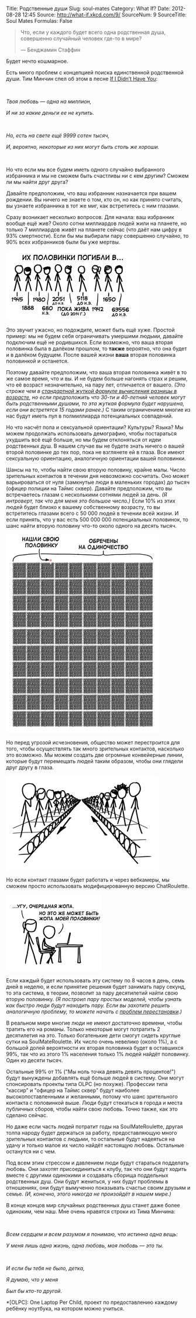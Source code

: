 Title: Родственные души
Slug: soul-mates
Category: What If?
Date: 2012-08-28 12:45
Source: http://what-if.xkcd.com/9/
SourceNum: 9
SourceTitle: Soul Mates
Formulas: False

> Что, если у каждого будет всего одна родственная душа, совершенно случайный человек где-то в мире?
>
> — Бенджамин Стаффин

Будет нечто кошмарное.

Есть много проблем с концепцией поиска единственной родственной души. Тим Минчин спел об этом в песне [If I Didn’t Have You][1]:

&nbsp;

_Твоя любовь — одна на миллион,_

_И ни за какие деньги ее не купить._

&nbsp;

_Но, есть на свете ещё 9999 сотен тысяч,_

_И, вероятно, некоторые из них могут быть столь же хороши._

&nbsp;

Но что если мы все будем иметь одного случайно выбранного избранника и мы не сможем быть счастливы ни с кем другим? Сможем ли мы найти друг друга?

Давайте предположим, что ваш избранник назначается при вашем рождении. Вы ничего не знаете о том, кто он, но как принято считать, вы узнаете избранника в тот же миг, как встретитесь с ним глазами.

Сразу возникает несколько вопросов. Для начала: ваш избранник вообще ещё жив? Около сотни миллиардов людей жили на планете, но только 7 миллиардов живёт на планете сейчас (что даёт нам цифру в 93% смертности). Если бы мы выбирали пару совершенно случайно, то 90% всех избранников были бы уже мертвы.

![ассортимент фигурок различных людей, умерших в пределах какого-то определённого временени с 63556 г. д.н.э. до живущих сейчас (но до 2014 года)][2]

Это звучит ужасно, но подождите, может быть ещё хуже. Простой пример: мы не будем себя ограничивать умершими людьми, давайте подключим ещё не родившихся. Если возможно, что ваша вторая половинка была в далёком прошлом, то **также** вероятно, что она будет и в далёком будущем. После вашей жизни **ваша** вторая половинка половинкой и останется.

Поэтому давайте предположим, что ваша вторая половинка живёт в то же самое время, что и вы. И не будем больше нагонять страх и решим, что её возраст незначительно, на пару лет, отличается от вашего. _(Это строже чем в [стандартной жуткой формуле вычисления разницы в возрасте][3], но если предположить что 30-ти и 40-летний человек могут быть родственными душами, то эта жуткая формула будет нарушена, если они встретятся 15 годами ранее.)_ С таким ограничением многие из нас будут иметь пул в полмиллиарда потенциальных совпадений.

Но что насчёт пола и сексуальной ориентации? Культуры? Языка? Мы можем продолжать использовать демографию, чтобы постараться ухудшить всё ещё больше, но мы будем отклоняться от идеи родственных душ. В нашем случае вы не будете знать ничего о вашей второй половинке до тех пор, пока не взглянете ей в глаза. Все имеют сексуальную ориентацию, аналогичную ориентации вашей половинки.

Шансы на то, чтобы найти свою вторую половину, крайне малы. Число зрительных контактов в течении дня невозможно сосчитать. Оно может варьироваться от нуля (замкнутые люди в маленьких городах) до тысяч (офицер полиции на Таймс сквер). Давайте предположим, что вы встречаетесь глазам с несколькими сотнями людей за день. _(Я интроверт, так что для меня это большое число.)_ Если 10% из этих людей будет близко к вашему собственному возрасту, то вы встретитесь глазами всего с 50 000 людей в течении всей жизни. И если принять, что у вас есть 500 000 000 потенциальных половинок, то шанс найти вторую половину что-то около одного на десять тысяч.


![блок 10000 половинок, показывающий одного человека ищущего свою вторую половину и остающегося навсегда один][4]

Но перед угрозой исчезновения, общество может перестроится для того, чтобы осуществлять так много зрительных контактов, насколько это возможно. Мы можем создать две огромные конвейерные линии, которые будут перемещать людей таким образом, чтобы они глядели друг другу в глаза.


![множество фигурок на двух конвейерах двигаются навстречу смотря друг на друга][5]

Но если контакт глазами будет работать и через вебкамеры, мы сможем просто использовать модифицированную версию ChatRoulette.

![две фигурки, одна за компьютером, другая стоит позади и говорит: '... да, опять жопа', другой говорит ' но это может жопа моей половинки!'][6]

Если каждый будет использовать эту систему по 8 часов в день, семь дней в неделю, и если принятие решения будет занимать пару секунд, то эта система, в теории, позволит за пару десятилетий найти свою вторую половинку. _(Я построил пару простых моделей, чтобы узнать как быстро люди будут находить пару. Если вы захотите решить аналогичную проблему, то можете начать с [проблем перестановки][7].)_

В реальном мире многие люди не имеют достаточно времени, чтобы тратить его на романы. Только некоторые могут потратить 2 десятилетия на это. Только богатенькие дети смогут сидеть круглые сутки на SoulMateRoulette. Их число очень невелико (около 1%), а с большой долей вероятности их вторая половинка будет в оставшихся 99%, так что из этого 1% населения только 1% людей найдёт половинку. Один из десяти тысяч.

Остальные 99% от 1% ("Мы ноль точка девять девять процентов!") будут вынуждены добавлять ещё больше людей в систему. Они могут спонсировать проекты типа OLPC (но похуже). Профессии типа "кассир" и "офицер на Таймс сквер" будут наиболее высокопоставленными и желанными, потому что шанс зрительного контакта с половинкой выше. Люди будут стекаться в города и места публичных сборов, чтобы найти свою любовь. Точно также, как это сделано сейчас.

Но даже если часть людей потратит годы на SoulMateRoulette, другая толпа народу будет держаться за работу, предоставляющую много зрительных контактов с людьми, то остальные будут надеяться на удачу и только малое их число найдёт настоящую любовь. Остальные останутся ни с чем.

Под всем этим стрессом и давлением люди будут стараться подделать любовь. Они захотят присоединиться к клубу, так что они будут ходить вместе с другими одинокими и создавать сборища поддельных родственных душ. Они будут жениться, у них будут проблемы в отношениях, они будут вымученно показывать счастье своим друзьям и семье. _(И, конечно, этого никогда не произойдёт в нашем мире.)_

В конце концов мир случайных родственных душ станет даже более одиноким, чем наш. Мне очень нравятся строки из Тима Минчина:

&nbsp;

_Всем сердцем и всем разумом я понимаю, что истинна одна вещь:_

_У меня лишь одна жизнь, одна любовь, моя любовь — это ты._

&nbsp;

_И если бы тебя не было, детка,_

_Я думаю, что у меня_

_Был бы кто-то другой._

   [1]: http://www.youtube.com/watch?v=Gaid72fqzNE

   [2]: /uploads/009-soul-mates/soulmates_died_ru.png

   [3]: http://xkcd.com/314/

   [4]: /uploads/009-soul-mates/soulmates_10000_ru.png

   [5]: /uploads/009-soul-mates/soulmates_conveyor_ru.png

   [6]: /uploads/009-soul-mates/soulmates_laptop_ru.png

   [7]: http://en.wikipedia.org/wiki/Derangement

   *[OLPC]: One Laptop Per Child, проект по предоставлению каждому ребёнку ноутбука, на котором можно учиться.
